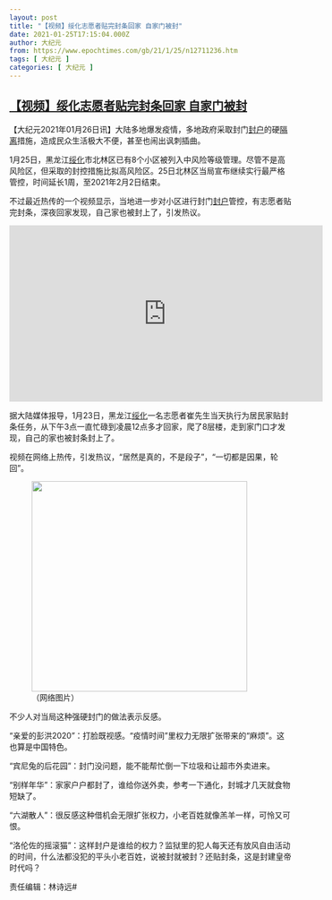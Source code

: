 ```yaml
---
layout: post
title: "【视频】绥化志愿者贴完封条回家 自家门被封"
date: 2021-01-25T17:15:04.000Z
author: 大纪元
from: https://www.epochtimes.com/gb/21/1/25/n12711236.htm
tags: [ 大纪元 ]
categories: [ 大纪元 ]
---
```

<!--1611594904000-->
[【视频】绥化志愿者贴完封条回家 自家门被封](https://www.epochtimes.com/gb/21/1/25/n12711236.htm)
------

<div>
<p>【大纪元2021年01月26日讯】大陆多地爆发疫情，多地政府采取封门<a href="https://www.epochtimes.com/gb/tag/%E5%B0%81%E6%88%B7.html">封户</a>的硬<a href="https://www.epochtimes.com/gb/tag/%E9%9A%94%E7%A6%BB.html">隔离</a>措施，造成民众生活极大不便，甚至也闹出讽刺插曲。</p><p>1月25日，黑龙江<a href="https://www.epochtimes.com/gb/tag/%E7%BB%A5%E5%8C%96.html">绥化</a>市北林区已有8个小区被列入中风险等级管理。尽管不是高风险区，但采取的封控措施比拟高风险区。25日北林区当局宣布继续实行最严格管控，时间延长1周，至2021年2月2日结束。</p><p>不过最近热传的一个视频显示，当地进一步对小区进行封门<a href="https://www.epochtimes.com/gb/tag/%E5%B0%81%E6%88%B7.html">封户</a>管控，有志愿者贴完封条，深夜回家发现，自己家也被封上了，引发热议。</p><p style="text-align: center;"><iframe src="https://www.youtube.com/embed/NVJ27eUrl5U" width="560" height="315" frameborder="0" allowfullscreen="allowfullscreen" data-mce-fragment="1"></iframe></p><p>据大陆媒体报导，1月23日，黑龙江<a href="https://www.epochtimes.com/gb/tag/%E7%BB%A5%E5%8C%96.html">绥化</a>一名志愿者崔先生当天执行为居民家贴封条任务，从下午3点一直忙碌到凌晨12点多才回家，爬了8层楼，走到家门口才发现，自己的家也被封条封上了。</p><p>视频在网络上热传，引发热议，“居然是真的，不是段子”，“一切都是因果，轮回”。</p><figure id="attachment_12711260" style="width: 385px" class="wp-caption aligncenter"><a href="https://i.epochtimes.com/assets/uploads/2021/01/EslFrnrVEAElSG5.jpg"><img class=" wp-image-12711260" src="https://i.epochtimes.com/assets/uploads/2021/01/EslFrnrVEAElSG5-450x439.jpg" alt="" width="385" height="376" /></a><figcaption class="wp-caption-text">（网络图片）</figcaption></figure><p>不少人对当局这种强硬封门的做法表示反感。</p><p>“亲爱的彭洪2020”：打脸既视感。“疫情时间”里权力无限扩张带来的“麻烦”。这也算是中国特色。</p><p>“宾尼兔的后花园”：封门没问题，能不能帮忙倒一下垃圾和让超市外卖进来。</p><p>“别样年华”：家家户户都封了，谁给你送外卖，参考一下通化，封城才几天就食物短缺了。</p><p>“六湖散人”：很反感这种借机会无限扩张权力，小老百姓就像羔羊一样，可怜又可恨。</p><p>“洛伦佐的摇滚猫”：这样封户是谁给的权力？监狱里的犯人每天还有放风自由活动的时间，什么法都没犯的平头小老百姓，说被封就被封？还贴封条，这是封建皇帝时代吗？</p><p>责任编辑：林诗远#</p>
</div>
